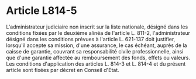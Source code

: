 # Article L814-5

L'administrateur judiciaire non inscrit sur la liste nationale, désigné dans les conditions fixées par le deuxième alinéa de l'article L. 811-2, l'administrateur désigné dans les conditions prévues à l'article L. 621-137 doit justifier, lorsqu'il accepte sa mission, d'une assurance, le cas échéant, auprès de la caisse de garantie, couvrant sa responsabilité civile professionnelle, ainsi que d'une garantie affectée au remboursement des fonds, effets ou valeurs.   Les conditions d'application des articles L. 814-3 et L. 814-4 et du présent article sont fixées par décret en Conseil d'Etat.